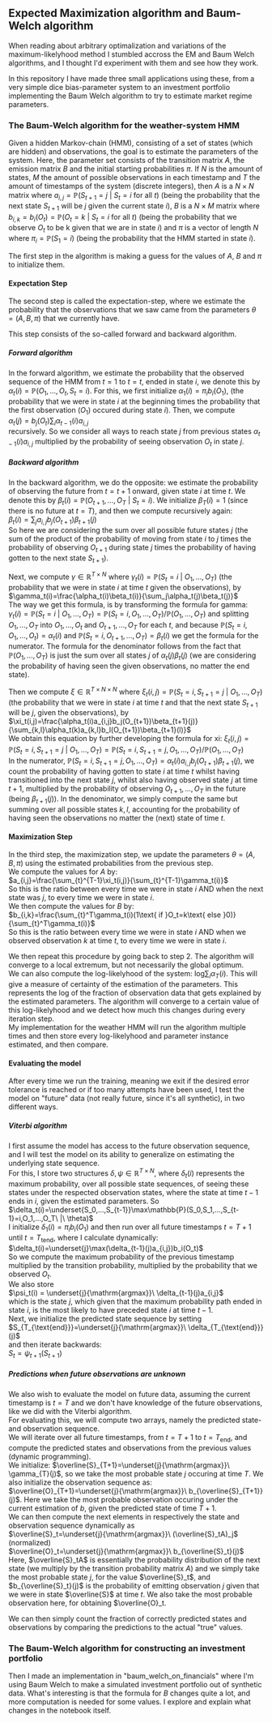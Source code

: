 ## Expected Maximization algorithm and Baum-Welch algorithm

When reading about arbitrary optimalization and variations of the maximum-likelyhood method I stumbled accross the EM and Baum Welch algorithms, and I thought I'd experiment with them and see how they work.

In this repository I have made three small applications using these, from a very simple dice bias-parameter system to an investment portfolio implementing the Baum Welch algorithm to try to estimate market regime parameters.

### The Baum-Welch algorithm for the weather-system HMM

Given a hidden Markov-chain (HMM), consisting of a set of states (which are hidden) and observations, the goal is to estimate the parameters of the system. Here, the parameter set consists of the transition matrix $A$, the emission matrix $B$ and the initial starting probabilities $\pi$. If $N$ is the amount of states, $M$ the amount of possible observations in each timestamp and $T$ the amount of timestamps of the system (discrete integers), then $A$ is a $N\times N$ matrix where $a_{i,j}=\mathbb{P}(S_{t+1}=j\ |\ S_t=i\text{ for all }t)$ (being the probability that the next state $S_{t+1}$ will be $j$ given the current state $i$), $B$ is a $N\times M$ matrix where $b_{i,k}=b_i(O_t)=\mathbb{P}(O_t=k\ |\ S_t=i\text{ for all }t)$ (being the probability that we observe $O_t$ to be k given that we are in state $i$) and $\pi$ is a vector of length $N$ where $\pi_i=\mathbb{P}(S_1=i)$ (being the probability that the HMM started in state $i$).

The first step in the algorithm is making a guess for the values of $A$, $B$ and $\pi$ to initialize them.

#### Expectation Step

The second step is called the expectation-step, where we estimate the probability that the observations that we saw came from the parameters $\theta=(A,B,\pi)$ that we currently have.

This step consists of the so-called forward and backward algorithm.

##### Forward algorithm

In the forward algorithm, we estimate the probability that the observed sequence of the HMM from $t=1$ to $t=t$, ended in state $i$, we denote this by $\alpha_t(i)=\mathbb{P}(O_1,...,O_t,S_t=i)$. For this, we first initialize $\alpha_1(i)=\pi_i b_i(O_1)$, (the probability that we were in state $i$ at the beginning times the probability that the first observation ($O_1$) occured during state $i$). Then, we compute  
$\alpha_t(j)=b_j(O_t)\sum_i\alpha_{t-1}(i)a_{i,j}$  
recursively. So we consider all ways to reach state $j$ from previous states $\alpha_{t-1}(i)a_{i,j}$ multiplied by the probability of seeing observation $O_t$ in state $j$.

##### Backward algorithm

In the backward algorithm, we do the opposite: we estimate the probability of observing the future from $t=t+1$ onward, given state $i$ at time $t$. We denote this by $\beta_t(i)=\mathbb{P}(O_{t+1},...,O_T\ |\ S_t=i)$. We initialize $\beta_T(i)=1$ (since there is no future at $t=T$), and then we compute recursively again:  
$\beta_t(i)=\sum_j a_{i,j}b_j(O_{t+1})\beta_{t+1}(j)$  
So here we are considering the sum over all possible future states $j$ (the sum of the product of the probability of moving from state $i$ to $j$ times the probability of observing $O_{t+1}$ during state $j$ times the probability of having gotten to the next state $S_{t+1}$).

Next, we compute $\gamma\in\mathbb{R}^{T\times N}$ where $\gamma_t(i)=\mathbb{P}(S_t=i\ |\ O_1,...,O_T)$ (the probability that we were in state $i$ at time $t$ given the observations), by  
$\gamma_t(i)=\frac{\alpha_t(i)\beta_t(i)}{\sum_j\alpha_t(j)\beta_t(j)}$  
The way we get this formula, is by transforming the formula for gamma: $\gamma_t(i)=\mathbb{P}(S_t=i\ |\ O_1,...,O_T)=\mathbb{P}(S_t=i,O_1,...,O_T)/\mathbb{P}(O_1,...,O_T)$ and splitting $O_1,...,O_T$ into $O_1,...,O_t$ and $O_{t+1},...,O_T$ for each $t$, and because $\mathbb{P}(S_t=i,O_1,...,O_t)=\alpha_t(i)$ and $\mathbb{P}(S_t=i,O_{t+1},...,O_T)=\beta_t(i)$ we get the formula for the numerator. The formula for the denominator follows from the fact that $\mathbb{P}(O_1,...,O_T)$ is just the sum over all states $j$ of $\alpha_t(j)\beta_t(j)$ (we are considering the probability of having seen the given observations, no matter the end state).

Then we compute $\xi\in\mathbb{R}^{T\times N\times N}$ where $\xi_t(i,j)=\mathbb{P}(S_t=i,S_{t+1}=j\ |\ O_1,...,O_T)$ (the probability that we were in state $i$ at time $t$ and that the next state $S_{t+1}$ will be $j$, given the observations), by  
$\xi_t(i,j)=\frac{\alpha_t(i)a_{i,j}b_j(O_{t+1})\beta_{t+1}(j)}{\sum_{k,l}\alpha_t(k)a_{k,l}b_l(O_{t+1})\beta_{t+1}(l)}$  
We obtain this equation by further developing the formula for xi: $\xi_t(i,j)=\mathbb{P}(S_t=i,S_{t+1}=j\ |\ O_1,...,O_T)=\mathbb{P}(S_t=i,S_{t+1}=j,O_1,...,O_T)/\mathbb{P}(O_1,...,O_T)$  
In the numerator, $\mathbb{P}(S_t=i,S_{t+1}=j,O_1,...,O_T)=\alpha_t(i)a_{i,j}b_j(O_{t+1})\beta_{t+1}(j)$, we count the probability of having gotten to state $i$ at time $t$ whilst having transitioned into the next state $j$, whilst also having observed state $j$ at time $t+1$, multiplied by the probability of observing $O_{t+1},...,O_T$ in the future (being $\beta_{t+1}(j)$). In the denominator, we simply compute the same but summing over all possible states $k,l$, accounting for the probability of having seen the observations no matter the (next) state of time $t$.

#### Maximization Step

In the third step, the maximization step, we update the parameters $\theta=(A,B,\pi)$ using the estimated probabilities from the previous step.  
We compute the values for $A$ by:  
$a_{i,j}=\frac{\sum_{t}^{T-1}\xi_t(i,j)}{\sum_{t}^{T-1}\gamma_t(i)}$  
So this is the ratio between every time we were in state $i$ AND when the next state was $j$, to every time we were in state $i$.  
We then compute the values for $B$ by:  
$b_{i,k}=\frac{\sum_{t}^T\gamma_t(i)(1\text{ if }O_t=k\text{ else }0)}{\sum_{t}^T\gamma_t(i)}$  
So this is the ratio between every time we were in state $i$ AND when we observed observation $k$ at time $t$, to every time we were in state $i$.

We then repeat this procedure by going back to step 2. The algorithm will converge to a local extremum, but not necessarily the global optimum.  
We can also compute the log-likelyhood of the system: $\text{log}\sum_i\alpha_T(i)$. This will give a measure of certainty of the estimation of the parameters. This represents the log of the fraction of observation data that gets explained by the estimated parameters. The algorithm will converge to a certain value of this log-likelyhood and we detect how much this changes during every iteration step.  
My implementation for the weather HMM will run the algorithm multiple times and then store every log-likelyhood and parameter instance estimated, and then compare.

#### Evaluating the model

After every time we run the training, meaning we exit if the desired error tolerance is reached or if too many attempts have been used, I test the model on "future" data (not really future, since it's all synthetic), in two different ways.

##### Viterbi algorithm

I first assume the model has access to the future observation sequence, and I will test the model on its ability to generalize on estimating the underlying state sequence.  
For this, I store two structures $\delta,\psi\in\mathbb{R}^{T\times N}$, where $\delta_t(i)$ represents the maximum probability, over all possible state sequences, of seeing these states under the respected observation states, where the state at time $t-1$ ends in $i$, given the estimated parameters. So    
$\delta_t(i)=\underset{S_0,...,S_{t-1}}\max\mathbb{P}(S_0,S_1,...,S_{t-1}=i,O_1,...,O_T\ |\ \theta)$  
I initialize $\delta_1(i)=\pi_ib_i(O_1)$ and then run over all future timestamps $t=T+1$ until $t=T_{\text{tend}}$, where I calculate dynamically:  
$\delta_t(i)=\underset{j}\max(\delta_{t-1}(j)a_{i,j})b_i(O_t)$  
So we compute the maximum probability of the previous timestamp multiplied by the transition probability, multiplied by the probability that we observed $O_t$.  
We also store  
$\psi_t(i) = \underset{j}{\mathrm{argmax}}\ \delta_{t-1}(j)a_{i,j}$  
which is the state $j$, which given that the maximum probability path ended in state $i$, is the most likely to have preceded state $i$ at time $t-1$.  
Next, we initialize the predicted state sequence by setting  
$S_{T_{\text{end}}}=\underset{j}{\mathrm{argmax}}\ \delta_{T_{\text{end}}}(j)$  
and then iterate backwards:  
$S_t=\psi_{t+1}(S_{t+1})$

##### Predictions when future observations are unknown

We also wish to evaluate the model on future data, assuming the current timestamp is $t=T$ and we don't have knowledge of the future observations, like we did with the Viterbi algorithm.  
For evaluating this, we will compute two arrays, namely the predicted state- and observation sequence.  
We will iterate over all future timestamps, from $t=T+1$ to $t=T_{\text{end}}$, and compute the predicted states and observations from the previous values (dynamic programming).  
We initialize: $\overline{S}_{T+1}=\underset{j}{\mathrm{argmax}}\ \gamma_{T}(j)$, so we take the most probable state $j$ occuring at time $T$. We also initialize the observation sequence as: $\overline{O}_{T+1}=\underset{j}{\mathrm{argmax}}\ b_{\overline{S}_{T+1}}(j)$. Here we take the most probable observation occuring under the current estimation of $b$, given the predicted state of time $T+1$.    
We can then compute the next elements in respectively the state and observation sequence dynamically as  
$\overline{S}_t=\underset{j}{\mathrm{argmax}}\ (\overline{S}_tA)_j$ (normalized)  
$\overline{O}_t=\underset{j}{\mathrm{argmax}}\ b_{\overline{S}_t}(j)$  
Here, $\overline{S}_tA$ is essentially the probability distribution of the next state (we multiply by the transition probability matrix $A$) and we simply take the most probable state $j$, for the value $\overline{S}_t$, and $b_{\overline{S}_t}(j)$ is the probability of emitting observation $j$ given that we were in state $\overline{S}$ at time $t$. We also take the most probable observation here, for obtaining $\overline{O}_t.

We can then simply count the fraction of correctly predicted states and observations by comparing the predictions to the actual "true" values.

### The Baum-Welch algorithm for constructing an investment portfolio

Then I made an implementation in "baum_welch_on_financials" where I'm using Baum Welch to make a simulated investment portfolio out of synthetic data. What's interesting is that the formula for $B$ changes quite a lot, and more computation is needed for some values. I explore and explain what changes in the notebook itself.
